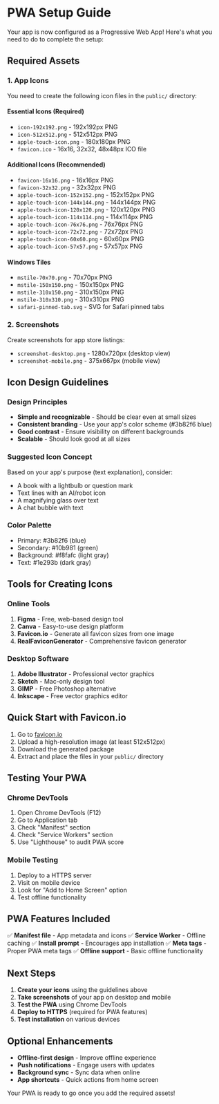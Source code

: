 # PWA Setup Guide

Your app is now configured as a Progressive Web App! Here's what you need to do to complete the setup:

## Required Assets

### 1. App Icons
You need to create the following icon files in the `public/` directory:

#### Essential Icons (Required)
- `icon-192x192.png` - 192x192px PNG
- `icon-512x512.png` - 512x512px PNG  
- `apple-touch-icon.png` - 180x180px PNG
- `favicon.ico` - 16x16, 32x32, 48x48px ICO file

#### Additional Icons (Recommended)
- `favicon-16x16.png` - 16x16px PNG
- `favicon-32x32.png` - 32x32px PNG
- `apple-touch-icon-152x152.png` - 152x152px PNG
- `apple-touch-icon-144x144.png` - 144x144px PNG
- `apple-touch-icon-120x120.png` - 120x120px PNG
- `apple-touch-icon-114x114.png` - 114x114px PNG
- `apple-touch-icon-76x76.png` - 76x76px PNG
- `apple-touch-icon-72x72.png` - 72x72px PNG
- `apple-touch-icon-60x60.png` - 60x60px PNG
- `apple-touch-icon-57x57.png` - 57x57px PNG

#### Windows Tiles
- `mstile-70x70.png` - 70x70px PNG
- `mstile-150x150.png` - 150x150px PNG
- `mstile-310x150.png` - 310x150px PNG
- `mstile-310x310.png` - 310x310px PNG
- `safari-pinned-tab.svg` - SVG for Safari pinned tabs

### 2. Screenshots
Create screenshots for app store listings:

- `screenshot-desktop.png` - 1280x720px (desktop view)
- `screenshot-mobile.png` - 375x667px (mobile view)

## Icon Design Guidelines

### Design Principles
- **Simple and recognizable** - Should be clear even at small sizes
- **Consistent branding** - Use your app's color scheme (#3b82f6 blue)
- **Good contrast** - Ensure visibility on different backgrounds
- **Scalable** - Should look good at all sizes

### Suggested Icon Concept
Based on your app's purpose (text explanation), consider:
- A book with a lightbulb or question mark
- Text lines with an AI/robot icon
- A magnifying glass over text
- A chat bubble with text

### Color Palette
- Primary: #3b82f6 (blue)
- Secondary: #10b981 (green)
- Background: #f8fafc (light gray)
- Text: #1e293b (dark gray)

## Tools for Creating Icons

### Online Tools
1. **Figma** - Free, web-based design tool
2. **Canva** - Easy-to-use design platform
3. **Favicon.io** - Generate all favicon sizes from one image
4. **RealFaviconGenerator** - Comprehensive favicon generator

### Desktop Software
1. **Adobe Illustrator** - Professional vector graphics
2. **Sketch** - Mac-only design tool
3. **GIMP** - Free Photoshop alternative
4. **Inkscape** - Free vector graphics editor

## Quick Start with Favicon.io

1. Go to [favicon.io](https://favicon.io/)
2. Upload a high-resolution image (at least 512x512px)
3. Download the generated package
4. Extract and place the files in your `public/` directory

## Testing Your PWA

### Chrome DevTools
1. Open Chrome DevTools (F12)
2. Go to Application tab
3. Check "Manifest" section
4. Check "Service Workers" section
5. Use "Lighthouse" to audit PWA score

### Mobile Testing
1. Deploy to a HTTPS server
2. Visit on mobile device
3. Look for "Add to Home Screen" option
4. Test offline functionality

## PWA Features Included

✅ **Manifest file** - App metadata and icons
✅ **Service Worker** - Offline caching
✅ **Install prompt** - Encourages app installation
✅ **Meta tags** - Proper PWA meta tags
✅ **Offline support** - Basic offline functionality

## Next Steps

1. **Create your icons** using the guidelines above
2. **Take screenshots** of your app on desktop and mobile
3. **Test the PWA** using Chrome DevTools
4. **Deploy to HTTPS** (required for PWA features)
5. **Test installation** on various devices

## Optional Enhancements

- **Offline-first design** - Improve offline experience
- **Push notifications** - Engage users with updates
- **Background sync** - Sync data when online
- **App shortcuts** - Quick actions from home screen

Your PWA is ready to go once you add the required assets! 